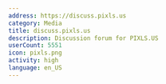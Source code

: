 ```yaml
---
address: https://discuss.pixls.us
category: Media
title: discuss.pixls.us
description: Discussion forum for PIXLS.US
userCount: 5551
icon: pixls.png
activity: high
language: en_US
---
```

